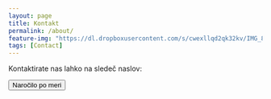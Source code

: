 ```yaml
---
layout: page
title: Kontakt
permalink: /about/
feature-img: "https://dl.dropboxusercontent.com/s/cwexllqd2qk32kv/IMG_8071_opilki.jpg"
tags: [Contact]
---
```


Kontaktirate nas lahko na sledeč naslov:


<button type="button" onclick="location.href='mailto:roza@cime.si?Subject=Naročilo%20po%20meri';"  class="btn btn-primary active">Naročilo po meri</button>
